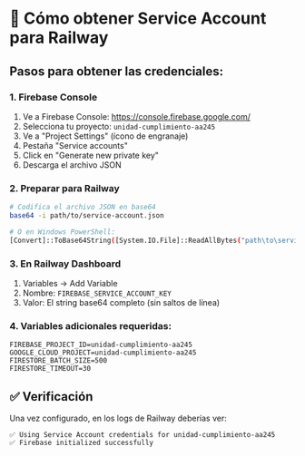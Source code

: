 # 🔑 Cómo obtener Service Account para Railway

## Pasos para obtener las credenciales:

### 1. Firebase Console

1. Ve a Firebase Console: https://console.firebase.google.com/
2. Selecciona tu proyecto: `unidad-cumplimiento-aa245`
3. Ve a "Project Settings" (ícono de engranaje)
4. Pestaña "Service accounts"
5. Click en "Generate new private key"
6. Descarga el archivo JSON

### 2. Preparar para Railway

```bash
# Codifica el archivo JSON en base64
base64 -i path/to/service-account.json

# O en Windows PowerShell:
[Convert]::ToBase64String([System.IO.File]::ReadAllBytes("path\to\service-account.json"))
```

### 3. En Railway Dashboard

1. Variables → Add Variable
2. Nombre: `FIREBASE_SERVICE_ACCOUNT_KEY`
3. Valor: El string base64 completo (sin saltos de línea)

### 4. Variables adicionales requeridas:

```
FIREBASE_PROJECT_ID=unidad-cumplimiento-aa245
GOOGLE_CLOUD_PROJECT=unidad-cumplimiento-aa245
FIRESTORE_BATCH_SIZE=500
FIRESTORE_TIMEOUT=30
```

## ✅ Verificación

Una vez configurado, en los logs de Railway deberías ver:

```
✅ Using Service Account credentials for unidad-cumplimiento-aa245
✅ Firebase initialized successfully
```
